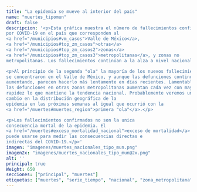 ```yaml
---
title: "La epidemia se mueve al interior del país"
name: "muertes_tipomun"
draft: false
descripcion: '<p>Esta gráfica muestra el número de fallecimientos confirmados
por COVID-19 en el país que corresponden al
<a href="/municipios#vm_casos">Valle de México</a>,
<a href="/municipios#top_zm_casos">otras</a>
<a href="/municipios#top_zm_casos2">zonas</a>
<a href="/municipios#top_zm_casos3">metropolitanas</a>, y zonas no
metropolitanas. Los fallecimientos continúan a la alza a nivel nacional.</p>

<p>Al principio de la segunda "ola" la mayoría de los nuevos fallecimientos
se concentraron en el Valle de México, y aunque las defunciones continúan
aumentando, parecen hacerlo más lentamente en días recientes. Lamentablemente,
las defunciones en otras zonas metropolitanas aumentan cada vez con mayor
rapidez lo que mantiene la tendencia nacional. Probablemente veremos un
cambio en la distribución geográfica de la
epidemia en las próximas semanas al igual que ocurrió con la
<a href="/muertes#muertes_region">primera "ola"</a>.</p>

<p>Los fallecimientos confirmados no son la unica
consecuencia mortal de la epidemia. El
<a href="/muertes#exceso_mortalidad_nacional">exceso de mortalidad</a>
puede usarse para medir las consecuencias directas e
indirectas del COVID-19.</p>'
imagen: "imagenes/muertes_nacionales_tipo_mun.png"
imagen2x: "imagenes/muertes_nacionales_tipo_mun@2x.png"
alt: ''
principal: true
Weight: 650
secciones: ["principal", "muertes"]
etiquetas: ["muertes", "serie_tiempo", "nacional", "zona_metropolitana"]
---
```

